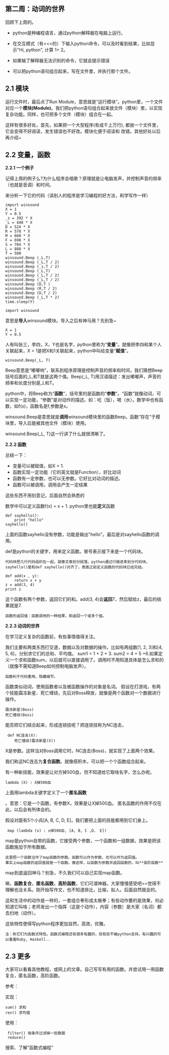  第二周：动词的世界
 -------------------



回顾下上周的。

- python是种编程语言，通过python解释器在电脑上运行。

- 在交互模式（有<<<的）下输入python命令，可以及时看到结果，比如显示"Hi, python", 计算 1+ 2。

- 如果输了解释器无法识别的命令，它就会提示错误

- 可以把python语句组合起来，写在文件里，并执行那个文件。


2.1 模块 
-----------------

运行文件时，最后点了Run Module，意思就是“运行模块”。python里，一个文件对应一个**模块(Module)**。我们把python语句组合起来放文件（模块）里，以实现复杂功能。同样，也可把多个文件（模块）组合在一起。

这样有很多好处，首先，如果把一个大型程序(有成千上万行), 都放一个文件里，它会变得不好阅读，发生错误也不好改。模块化便于阅读和     改错。其他好处以后再介绍~




2.2 变量，函数
--------------

**2.2.1 一个例子** 


记得上周的例子么?为什么程序会唱歌？原理就是让电脑发声，并控制声音的频率（也就是音调）和时间。

来分析一下它的代码（读别人的程序是学习编程的好方法，和学写作一样）

    import winsound
    X = 1
    Y = 0.5 
    _s = 392 * X 
    _L = 440 * X 
    D = 524 * X 
    R = 578 * X 
    M = 660 * X 
    F = 698 * X 
    S = 784 * X 
    L = 880 * X 
    T = 500 
    winsound.Beep (_L,T)
    winsound.Beep (_L,T / 2) 
    winsound.Beep (_s,T / 2) 
    winsound.Beep (_L,T)
    winsound.Beep (_L,T / 2) 
    winsound.Beep (_L,T / 2)
    winsound.Beep (D,T )
    winsound.Beep (R,T / 2)
    winsound.Beep (D,T / 2) 
    winsound.Beep (_L,T * 2)
    time.sleep(Y) 

    import winsound

意思是**导入**winsound模块。导入之后有神马用？先别急~

    X = 1
    Y = 0.5

人有叫张三，李四，X，Y也是名字，python里称为“**变量**”。就像把李四和某个人关联起来，X = 1是把X和1关联起来，python中叫给变量“**赋值**”。


    winsound.Beep(_L, T)

Beep意思是“嘟嘟响”，联系到程序原理是控制声音的频率和时间，我们猜想Beep括号后面的_L,和T就是这两个值。Beep(_L, T)用汉语描述：发出嘟嘟声，声音的频率和长度分别是_L和T。

python中，将Beep称为“**函数**”，括号里的是函数的“**参数**”。“函数”就像动词，可以实现一定功能，“参数”是对动作的描述。如：吃（饭），喝（水）。数学中也有函数，如f(x)，函数名是f,参数是x。

winsound.Beep是意思就是**调用**winsound模块里的函数Beep。函数“存在”于模块里，导入后能被其他文件（模块）使用。

winsound.Beep(_L, T)这一行讲了什么就很清晰了。

**2.2.2 函数**


总结一下：

- 变量可以被赋值，如X = 1.
- 函数实现一定功能（它的英文就是Function），好比动词
- 函数有一定参数，也可以无参数。它好比对动词的描述。
- 函数可以被调用，调用会产生一定结果


这些东西不用刻意记，后面自然会熟悉的


数学中可以定义函数f(x) = x + 1. python里也能**定义**函数

    def sayhello():
        print "hello"
    sayhello()


上面的函数sayhello没有参数，功能是输出"hello"。最后是对sayhello函数的调用。

def是python的关键字，用来定义函数。冒号表示接下来是一个代码块。

    代码块把几行代码组织在一起，就像文章划分段落。python通过行缩进来划分代码块。
    sayhello()是和def sayhello()对齐了，表面之前定义函数的代码块已经完结。 

    def add(x , y):
        return x + y
    z = add(3, 4)
    print z

这个函数有两个参数，返回它们的和。add(3, 4)会**返回**7，然后赋给z，最后的结果就是7.

    函数的返回值：函数调用的一种结果，即返回一个或多个值。

**2.2.3 动词的世界**

在学习定义复杂的函数前，有些事情值得关注。

我们主要和两类东西打交道，数据以及对数据的操作。比如有两组数[1, 2, 3]和[4, 5, 6]，分别求它们的总和、平均值。
sum1 = 1 + 2 + 3. sum2 = 4 + 5 +6.如果定义一个求和函数sum，以后就可以直接调用了。调用时不用知道具体是怎么求和的（就像不需知道Beep如何控制电脑发声）。

    函数利于代码重用，隐藏细节。

函数类似动词，使用函数者以及被函数操作的对象是名词。
假设在打游戏，有两个技能霜冻新星、死亡缠绕，先后对Boss释放，就像是两个函数对一个数据进行操作。

    霜冻新星(Boss)
    死亡缠绕(Boss)

能否把它们结合起来，形成连锁技呢？把连锁技称为NC连击，

     def NC连击(X):
        死亡缠绕(霜冻新星(X))
X是参数。这样当对Boss调用它时，NC连击(Boss)，就实现了上面两个效果。

我们称这NC连击为**复合函数**。就像搭积木，可以把一个个函数组合起来。

有一种新技能，效果是让对方掉500血，但不知道给它取啥名字，怎么办呢。

    lambda (X) : X掉500血

上面用lambda关键字定义了一个**匿名函数**

。意思：它是一个函数，有参数X，效果是让X掉500血。
匿名函数的作用不仅在此，以后会有所体会的。


假设对面有5个小兵[A, B, C, D, E]，我们要把上面的技能都用到它们身上。

     map (lambda (x) : x掉500血, [A, B, C ,D， E])
map是python自带的函数，它接受两个参数，一个函数和一组数据，效果是把该函数施加于所有数据。

    这里把一个函数当作了map函数的参数。函数可以作为参数，也可以作为返回值。
    事实上map函数的返回值就是一个函数。像这样，以函数为参数并返回函数的，叫**高阶函数**

map到底返回神马？别急，不久我们可以自己实现map函数。

嘛，**函数复合**，**匿名函数**，**高阶函数**，它们可谓神器。大家慢慢感受吧==觉得不理解也没关系。刚开始写作文，也不知道排比，比喻，拟人。后面自然就会的。

这和生活中的动作是一样的，一套组合拳形成太极拳；有些动作要的是效果，何必知道它叫啥；老师发出一个指挥（这是个动作），内容（参数）是大家（名词）都去扫地（动作）。

这些特性使得写python程序更加自然，高效，优雅。

    注：称它们为函数式特性。函数式编程还有很多有趣的，但有些不被python支持。有兴趣的可以看看Ruby, Haskell..


2.3 更多 
----------
大家可以看看其他教程，或网上的文章。自己写写有用的函数。并尝试用一用函数复合，匿名函数，高阶函数。

参考：

实现：

    sum() 求和
    rev() 求均值
  
使用：

     filter() 按条件过滤掉一些数据
     reduce()


搜索、了解“函数式编程”